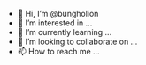 - 👋 Hi, I’m @bungholion
- 👀 I’m interested in ...
- 🌱 I’m currently learning ...
- 💞️ I’m looking to collaborate on ...
- 📫 How to reach me ...

<!---TopShelfShell
bungholion/bungholion is a ✨ special ✨ repository because its `README.md` (this file) appears on your GitHub profile.
You can click the Preview link to take a look at your changes.
--->
